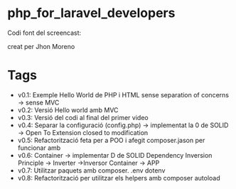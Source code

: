 # php_for_laravel_developers

Codi font del screencast:

creat per Jhon Moreno

# Tags

- v0.1: Exemple Hello World de PHP i HTML sense separation of concerns -> sense MVC 
- v0.2: Versió Hello world amb MVC
- v0.3: Versió del codi al final del primer video
- v0.4: Separar la configuració (config.php) -> implementat la 0 de SOLID -> Open To Extension closed to modification
- v0.5: Refactorització feta per a POO i afegit composer.jason per funcionar amb
- v0.6: Container -> implementar D de SOLID Dependency Inversion Principle -> Inverter ->Inversor Container -> APP
- v0.7: Utilitzar paquets amb composer. .env dotenv
- v0.8: Refactorització per utilitzar els helpers amb composer autoload
